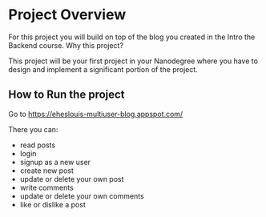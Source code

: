 # Project Overview

For this project you will build on top of the blog you created in the Intro the Backend course. Why this project?

This project will be your first project in your Nanodegree where you have to design and implement a significant portion of the project.



## How to Run the project
Go to https://eheslouis-multiuser-blog.appspot.com/

There you can:
* read posts
* login
* signup as a new user
* create new post
* update or delete your own post
* write comments
* update or delete your own comments
* like or dislike a post